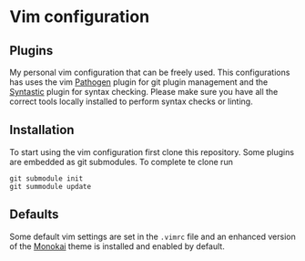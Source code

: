 # Vim configuration

## Plugins

My personal vim configuration that can be freely used. This configurations has uses the vim [Pathogen](https://github.com/tpope/vim-pathogen) plugin for git plugin management and the [Syntastic](https://github.com/scrooloose/syntastic) plugin for syntax checking. Please make sure you have all the correct tools locally installed to perform syntax checks or linting.

## Installation

To start using the vim configuration first clone this repository. Some plugins are embedded as git submodules. To complete te clone run
```
git submodule init
git summodule update
```

## Defaults
Some default vim settings are set in the `.vimrc` file and an enhanced version of the [Monokai](https://github.com/sickill/vim-monokai) theme is installed and enabled by default.
